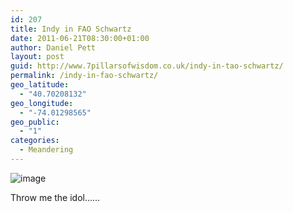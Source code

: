 ```yaml
---
id: 207
title: Indy in FAO Schwartz
date: 2011-06-21T08:30:00+01:00
author: Daniel Pett
layout: post
guid: http://www.7pillarsofwisdom.co.uk/indy-in-tao-schwartz/
permalink: /indy-in-fao-schwartz/
geo_latitude:
  - "40.70208132"
geo_longitude:
  - "-74.01298565"
geo_public:
  - "1"
categories:
  - Meandering
---
```

<img style="display:block;margin-right:auto;margin-left:auto;" alt="image" src="http://35.176.43.170/wp-content/uploads/2011/06/wpid-IMAG0222-1.jpg" />

Throw me the idol&#8230;&#8230;

<div id="geo-post-207" class="geo geo-post" style="display: none">
  <span class="latitude">40.7020813</span><span class="longitude">-74.0129857</span>
</div>
